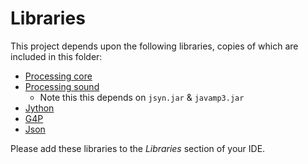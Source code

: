 # Libraries
This project depends upon the following libraries, copies of which are included in this folder:
* [Processing core](https://processing.org/)
* [Processing sound](https://github.com/processing/processing-sound)
    * Note this this depends on `jsyn.jar` & `javamp3.jar`
* [Jython](https://www.jython.org/)
* [G4P](http://www.lagers.org.uk/g4p/)
* [Json](https://github.com/stleary/JSON-java)

Please add these libraries to the *Libraries* section of your IDE.
